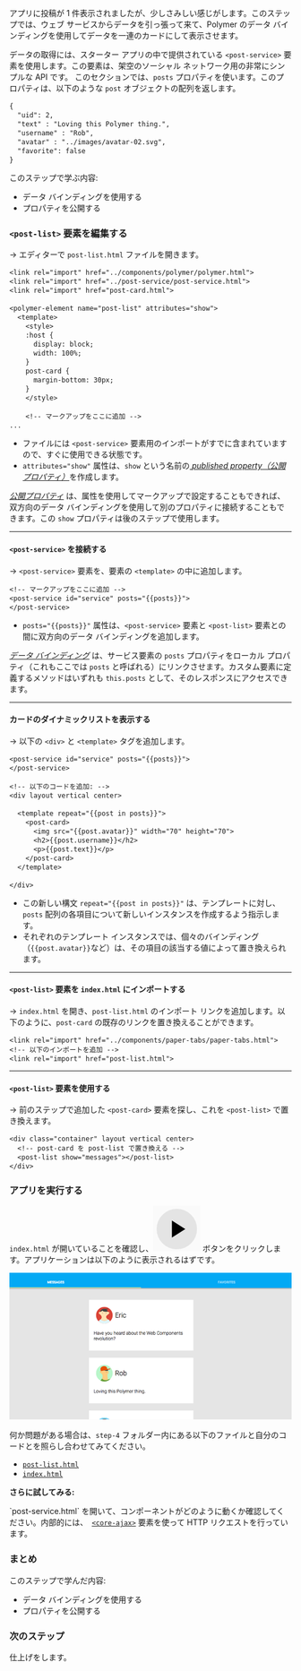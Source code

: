 ﻿<toc-element></toc-element>

アプリに投稿が 1 件表示されましたが、少しさみしい感じがします。このステップでは、ウェブ サービスからデータを引っ張って来て、Polymer のデータ バインディングを使用してデータを一連のカードにして表示させます。

データの取得には、スターター アプリの中で提供されている `<post-service>` 要素を使用します。この要素は、架空のソーシャル ネットワーク用の非常にシンプルな API です。 このセクションでは、`posts` プロパティを使います。このプロパティは、以下のような `post` オブジェクトの配列を返します。


    {
      "uid": 2,
      "text" : "Loving this Polymer thing.",
      "username" : "Rob",
      "avatar" : "../images/avatar-02.svg",
      "favorite": false
    }

このステップで学ぶ内容:

-   データ バインディングを使用する
-   プロパティを公開する

### `<post-list>` 要素を編集する

<div class="yt-embed">
  <google-youtube
    videoid="kbluOc97TJk"
    width="16"
    height="9"
    rel="0"
    autoplay="0"
    fluid>
  </google-youtube>
</div>

&rarr; エディターで `post-list.html` ファイルを開きます。

```side-by-side
<link rel="import" href="../components/polymer/polymer.html">
<link rel="import" href="../post-service/post-service.html">
<link rel="import" href="post-card.html">

<polymer-element name="post-list" attributes="show">
  <template>
    <style>
    :host {
      display: block;
      width: 100%;
    }
    post-card {
      margin-bottom: 30px;
    }
    </style>
    
    <!-- マークアップをここに追加 -->
...
```

<ul class="side-by-side">
  <li>ファイルには <code>&lt;post-service&gt;</code> 要素用のインポートがすでに含まれていますので、すぐに使用できる状態です。</li>
  <li><code>attributes="show"</code> 属性は、<code>show</code> という名前の<a href="//polymer-project.org/docs/polymer/polymer.html#published-properties"> <em>published property（公開プロパティ）</em></a>を作成します。
  </li>
</ul>

<a href="//polymer-project.org/docs/polymer/polymer.html#published-properties"> <em>公開プロパティ</em></a> は、属性を使用してマークアップで設定することもできれば、双方向のデータ バインディングを使用して別のプロパティに接続することもできます。この `show` プロパティは後のステップで使用します。

<hr>

#### `<post-service>` を接続する

<div class="yt-embed">
  <google-youtube
    videoid="Eia83Eg1A5c"
    width="16"
    height="9"
    rel="0"
    autoplay="0"
    fluid>
  </google-youtube>
</div>

&rarr; `<post-service>` 要素を、要素の `<template>` の中に追加します。

```side-by-side
<!-- マークアップをここに追加 -->
<post-service id="service" posts="{{posts}}">
</post-service>
```

<ul class="side-by-side">
  <li>
    <code>posts="{{posts}}"</code> 属性は、<code>&lt;post-service&gt;</code> 要素と <code>&lt;post-list&gt;</code> 要素との間に双方向のデータ バインディングを追加します。
  </li>
</ul>

[_データ バインディング_](//polymer-project.org/docs/polymer/databinding.html) は、サービス要素の `posts` プロパティをローカル プロパティ（これもここでは `posts` と呼ばれる）にリンクさせます。カスタム要素に定義するメソッドはいずれも `this.posts` として、そのレスポンスにアクセスできます。

<hr>

#### カードのダイナミックリストを表示する

&rarr; 以下の `<div>` と `<template>` タグを追加します。

```side-by-side
<post-service id="service" posts="{{posts}}">
</post-service>

<!-- 以下のコードを追加: -->
<div layout vertical center>

  <template repeat="{{post in posts}}">
    <post-card>
      <img src="{{post.avatar}}" width="70" height="70">
      <h2>{{post.username}}</h2>
      <p>{{post.text}}</p>
    </post-card>
  </template>
  
</div>
```

 <ul class="side-by-side">
   <li>この新しい構文 <code>repeat="{{post in posts}}"</code> は、テンプレートに対し、 <code>posts</code> 配列の各項目について新しいインスタンスを作成するよう指示します。</li>
   <li>それぞれのテンプレート インスタンスでは、個々のバインディング（<code>{{post.avatar}}</code>など）は、その項目の該当する値によって置き換えられます。</li>
 </ul>

<hr>

#### `<post-list>` 要素を `index.html` にインポートする

<div class="yt-embed">
  <google-youtube
    videoid="Uwl8GtxLJCQ"
    width="16"
    height="9"
    rel="0"
    autoplay="0"
    fluid>
  </google-youtube>
</div>

&rarr; `index.html` を開き、`post-list.html` のインポート リンクを追加します。以下のように、`post-card` の既存のリンクを置き換えることができます。

```
<link rel="import" href="../components/paper-tabs/paper-tabs.html">
<!-- 以下のインポートを追加 -->
<link rel="import" href="post-list.html">
```

<hr>

#### `<post-list>` 要素を使用する

&rarr; 前のステップで追加した `<post-card>` 要素を探し、これを `<post-list>` で置き換えます。

    <div class="container" layout vertical center>
      <!-- post-card を post-list で置き換える -->
      <post-list show="messages"></post-list>
    </div>


### アプリを実行する

`index.html` が開いていることを確認し、<img src="img/runbutton.png" class="icon"> ボタンをクリックします。アプリケーションは以下のように表示されるはずです。

<div layout vertical center>
  <img class="sample" src="img/s4-app.png">
</div>

何か問題がある場合は、`step-4` フォルダー内にある以下のファイルと自分のコードとを照らし合わせてみてください。

-   [`post-list.html`](https://github.com/robdodson/its-hackademic/blob/master/static/codelabs/1-polymer-first-app/PolymerApp/step-4/post-list.html)
-   [`index.html`](https://github.com/robdodson/its-hackademic/blob/master/static/codelabs/1-polymer-first-app/PolymerApp/step-4/index.html)

<aside class="callout">
  <b>さらに試してみる:</b>

  <p>`post-service.html` を開いて、コンポーネントがどのように動くか確認してください。内部的には、<code> <a href="//polymer-project.org/docs/elements/core-elements.html#core-ajax">&lt;core-ajax&gt;</a></code> 要素を使って HTTP リクエストを行っています。</p>
</aside>

### まとめ

このステップで学んだ内容:

- データ バインディングを使用する
- プロパティを公開する

### 次のステップ

仕上げをします。

